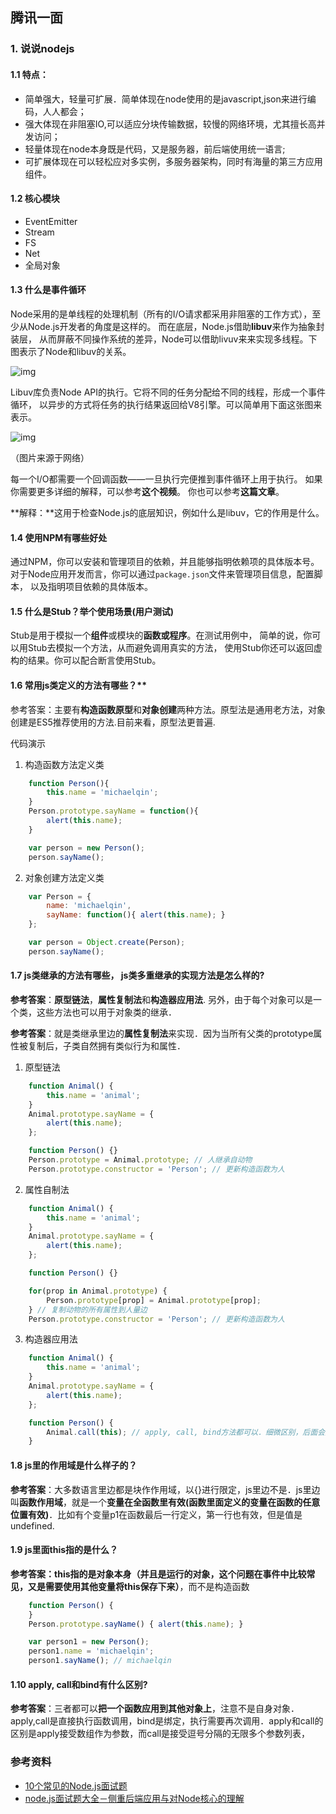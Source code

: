 ## 腾讯一面

### 1. 说说nodejs

#### 1.1 特点：

- 简单强大，轻量可扩展．简单体现在node使用的是javascript,json来进行编码，人人都会；
- 强大体现在非阻塞IO,可以适应分块传输数据，较慢的网络环境，尤其擅长高并发访问；
- 轻量体现在node本身既是代码，又是服务器，前后端使用统一语言;
- 可扩展体现在可以轻松应对多实例，多服务器架构，同时有海量的第三方应用组件。

#### 1.2 核心模块

- EventEmitter
- Stream
- FS
- Net
- 全局对象

#### 1.3 什么是事件循环

Node采用的是单线程的处理机制（所有的I/O请求都采用非阻塞的工作方式），至少从Node.js开发者的角度是这样的。 而在底层，Node.js借助**libuv**来作为抽象封装层， 从而屏蔽不同操作系统的差异，Node可以借助livuv来来实现多线程。下图表示了Node和libuv的关系。



![img](https:////upload-images.jianshu.io/upload_images/675733-c76f15bc26c1a062.png?imageMogr2/auto-orient/strip%7CimageView2/2/w/358/format/webp)



Libuv库负责Node API的执行。它将不同的任务分配给不同的线程，形成一个事件循环， 以异步的方式将任务的执行结果返回给V8引擎。可以简单用下面这张图来表示。



![img](https:////upload-images.jianshu.io/upload_images/675733-f7b7aa3c83231f54.png?imageMogr2/auto-orient/strip%7CimageView2/2/w/583/format/webp)



（图片来源于网络）

每一个I/O都需要一个回调函数——一旦执行完便推到事件循环上用于执行。 如果你需要更多详细的解释，可以参考**这个视频**。 你也可以参考**这篇文章**。

**解释：**这用于检查Node.js的底层知识，例如什么是libuv，它的作用是什么。

#### 1.4 使用NPM有哪些好处

通过NPM，你可以安装和管理项目的依赖，并且能够指明依赖项的具体版本号。 对于Node应用开发而言，你可以通过`package.json`文件来管理项目信息，配置脚本， 以及指明项目依赖的具体版本。

#### 1.5 什么是Stub？举个使用场景(用户测试)

Stub是用于模拟一个**组件**或模块的**函数或程序**。在测试用例中， 简单的说，你可以用Stub去模拟一个方法，从而避免调用真实的方法， 使用Stub你还可以返回虚构的结果。你可以配合断言使用Stub。

#### 1.6 常用js类定义的方法有哪些？**

参考答案：主要有**构造函数原型**和**对象创建**两种方法。原型法是通用老方法，对象创建是ES5推荐使用的方法.目前来看，原型法更普遍.

代码演示
1) 构造函数方法定义类

```javascript
    function Person(){
        this.name = 'michaelqin';
    }
    Person.prototype.sayName = function(){
        alert(this.name);
    }

    var person = new Person();
    person.sayName();
```

2) 对象创建方法定义类

```javascript
    var Person = {
        name: 'michaelqin',
        sayName: function(){ alert(this.name); }
    };

    var person = Object.create(Person);
    person.sayName();
```

####  1.7  js类继承的方法有哪些， js类多重继承的实现方法是怎么样的?

**参考答案**：**原型链法**，**属性复制法**和**构造器应用法**. 另外，由于每个对象可以是一个类，这些方法也可以用于对象类的继承．

**参考答案**：就是类继承里边的**属性复制法**来实现．因为当所有父类的prototype属性被复制后，子类自然拥有类似行为和属性．

1) 原型链法

```javascript
    function Animal() {
        this.name = 'animal';
    }
    Animal.prototype.sayName = {
        alert(this.name);
    };

    function Person() {}
    Person.prototype = Animal.prototype; // 人继承自动物
    Person.prototype.constructor = 'Person'; // 更新构造函数为人
```

2) 属性自制法

```javascript
    function Animal() {
        this.name = 'animal';
    }
    Animal.prototype.sayName = {
        alert(this.name);
    };

    function Person() {}

    for(prop in Animal.prototype) {
        Person.prototype[prop] = Animal.prototype[prop];
    } // 复制动物的所有属性到人量边
    Person.prototype.constructor = 'Person'; // 更新构造函数为人
```

3) 构造器应用法

```javascript
    function Animal() {
        this.name = 'animal';
    }
    Animal.prototype.sayName = {
        alert(this.name);
    };

    function Person() {
        Animal.call(this); // apply, call, bind方法都可以．细微区别，后面会提到．
    }
```

#### 1.8 js里的作用域是什么样子的？

**参考答案**：大多数语言里边都是块作作用域，以{}进行限定，js里边不是．js里边叫**函数作用域**，就是一个**变量在全函数里有效(函数里面定义的变量在函数的任意位置有效)**．比如有个变量p1在函数最后一行定义，第一行也有效，但是值是undefined.

#### 1.9 js里面this指的是什么？

**参考答案：**this指的是**对象本身（并且是运行的对象，这个问题在事件中比较常见，又是需要使用其他变量将this保存下来）**，而不是构造函数

```javascript
    function Person() {
    }
    Person.prototype.sayName() { alert(this.name); }

    var person1 = new Person();
    person1.name = 'michaelqin';
    person1.sayName(); // michaelqin
```

#### 1.10 **apply, call和bind有什么区别?**

**参考答案**：三者都可以**把一个函数应用到其他对象上**，注意不是自身对象．apply,call是直接执行函数调用，bind是绑定，执行需要再次调用．apply和call的区别是apply接受数组作为参数，而call是接受逗号分隔的无限多个参数列表，



### 参考资料

- [10个常见的Node.js面试题](https://www.jianshu.com/p/3416a0bf309c)
- [node.js面试题大全－侧重后端应用与对Node核心的理解](https://www.cnblogs.com/meteorcn/p/node_mianshiti_interview_question.html)